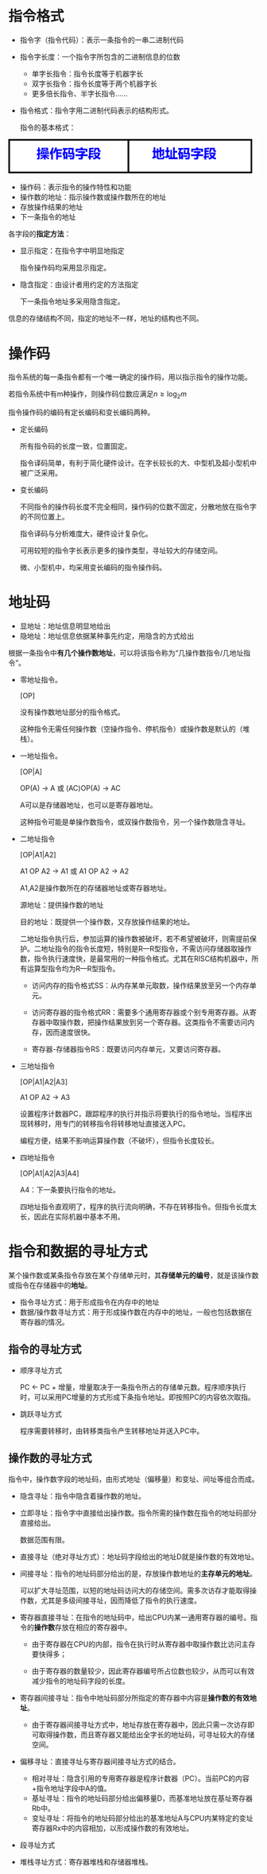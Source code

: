 # 指令格式

-   指令字（指令代码）：表示一条指令的一串二进制代码

-   指令字长度：一个指令字所包含的二进制信息的位数

    -   单字长指令：指令长度等于机器字长
    -   双字长指令：指令长度等于两个机器字长
    -   更多倍长指令、半字长指令……

-   指令格式：指令字用二进制代码表示的结构形式。

    指令的基本格式：

![image-20240613190138040](./04%20%E6%8C%87%E4%BB%A4%E7%B3%BB%E7%BB%9F.assets/image-20240613190138040.png)

-   操作码：表示指令的操作特性和功能
-   操作数的地址：指示操作数或操作数所在的地址
-   存放操作结果的地址
-   下一条指令的地址

各字段的**指定方法**：

-   显示指定：在指令字中明显地指定

    指令操作码均采用显示指定。

-   隐含指定：由设计者用约定的方法指定

    下一条指令地址多采用隐含指定。

信息的存储结构不同，指定的地址不一样，地址的结构也不同。

# 操作码

指令系统的每一条指令都有一个唯一确定的操作码，用以指示指令的操作功能。

若指令系统中有m种操作，则操作码位数应满足$n \geq \log_2m$

指令操作码的编码有定长编码和变长编码两种。

-   定长编码

    所有指令码的长度一致，位置固定。

    指令译码简单，有利于简化硬件设计。在字长较长的大、中型机及超小型机中被广泛采用。

-   变长编码

    不同指令的操作码长度不完全相同，操作码的位数不固定，分散地放在指令字的不同位置上。

    指令译码与分析难度大，硬件设计复杂化。

    可用较短的指令字长表示更多的操作类型，寻址较大的存储空间。

    微、小型机中，均采用变长编码的指令操作码。

# 地址码

-   显地址：地址信息明显地给出
-   隐地址：地址信息依据某种事先约定，用隐含的方式给出

根据一条指令中**有几个操作数地址**，可以将该指令称为“几操作数指令/几地址指令”。

-   零地址指令。

    [OP]

    没有操作数地址部分的指令格式。

    这种指令无需任何操作数（空操作指令、停机指令）或操作数是默认的（堆栈）。

-   一地址指令。

    [OP|A]

    OP(A) -> A 或 (AC)OP(A) -> AC

    A可以是存储器地址，也可以是寄存器地址。

    这种指令可能是单操作数指令，或双操作数指令，另一个操作数隐含寻址。

-   二地址指令

    [OP|A1|A2]

    A1 OP A2 -> A1 或 A1 OP A2 -> A2

    A1,A2是操作数所在的存储器地址或寄存器地址。

    源地址：提供操作数的地址

    目的地址：既提供一个操作数，又存放操作结果的地址。

    二地址指令执行后，参加运算的操作数被破坏，若不希望被破坏，则需提前保护。二地址指令的指令长度短，特别是R—R型指令，不需访问存储器取操作数，指令执行速度快，是最常用的一种指令格式。尤其在RISC结构机器中，所有运算型指令均为R—R型指令。

    -   访问内存的指令格式SS：从内存某单元取数，操作结果放至另一个内存单元。

    -   访问寄存器的指令格式RR：需要多个通用寄存器或个别专用寄存器。从寄存器中取操作数，把操作结果放到另一个寄存器。这类指令不需要访问内存，因而速度很快。
    -   寄存器-存储器指令RS：既要访问内存单元，又要访问寄存器。

-   三地址指令

    [OP|A1|A2|A3]

    A1 OP A2 -> A3

    设置程序计数器PC，跟踪程序的执行并指示将要执行的指令地址。当程序出现转移时，用专门的转移指令将转移地址直接送入PC。

    编程方便，结果不影响运算操作数（不破坏），但指令长度较长。

-   四地址指令

    [OP|A1|A2|A3|A4]

    A4：下一条要执行指令的地址。

    四地址指令直观明了，程序的执行流向明确，不存在转移指令。但指令长度太长，因此在实际机器中基本不用。

# 指令和数据的寻址方式

某个操作数或某条指令存放在某个存储单元时，其**存储单元的编号**，就是该操作数或指令在存储器中的**地址**。

-   指令寻址方式：用于形成指令在内存中的地址
-   数据/操作数寻址方式：用于形成操作数在内存中的地址，一般也包括数据在寄存器的情况。

## 指令的寻址方式

-   顺序寻址方式

    PC <- PC + 增量，增量取决于一条指令所占的存储单元数。程序顺序执行时，可以采用PC增量的方式形成下条指令地址。即按照PC的内容依次取指。

-   跳跃寻址方式

    程序需要转移时，由转移类指令产生转移地址并送入PC中。

## 操作数的寻址方式

指令中，操作数字段的地址码，由形式地址（偏移量）和变址、间址等组合而成。

-   隐含寻址：指令中隐含着操作数的地址。

-   立即寻址：指令字中直接给出操作数。指令所需的操作数在指令的地址码部分直接给出。

    数据范围有限。

-   直接寻址（绝对寻址方式）：地址码字段给出的地址D就是操作数的有效地址。

-   间接寻址：指令的地址码部分给出的是，存放操作数地址的**主存单元的地址**。

    可以扩大寻址范围，以短的地址码访问大的存储空间。需多次访存才能取得操作数，尤其是多级间接寻址，因而降低了指令的执行速度。

-   寄存器直接寻址：在指令的地址码中，给出CPU内某一通用寄存器的编号。指令的**操作数**存放在相应的寄存器中。

    -   由于寄存器在CPU的内部，指令在执行时从寄存器中取操作数比访问主存要快得多；

    -   由于寄存器的数量较少，因此寄存器编号所占位数也较少，从而可以有效减少指令的地址码字段的长度。

-   寄存器间接寻址：指令中地址码部分所指定的寄存器中内容是**操作数的有效地址**。

    -   由于寄存器间接寻址方式中，地址存放在寄存器中，因此只需一次访存即可取得操作数，而且寄存器又能给出全字长的地址码，可寻址较大的存储空间。

-   偏移寻址：直接寻址与寄存器间接寻址方式的结合。

    -   相对寻址：隐含引用的专用寄存器是程序计数器（PC）。当前PC的内容+指令地址字段中A的值。
    -   基址寻址：指令的地址码部分给出偏移量D，而基准地址放在基址寄存器Rb中。
    -   变址寻址：将指令的地址码部分给出的基准地址A与CPU内某特定的变址寄存器Rx中的内容相加，以形成操作数的有效地址。

-   段寻址方式

-   堆栈寻址方式：寄存器堆栈和存储器堆栈。